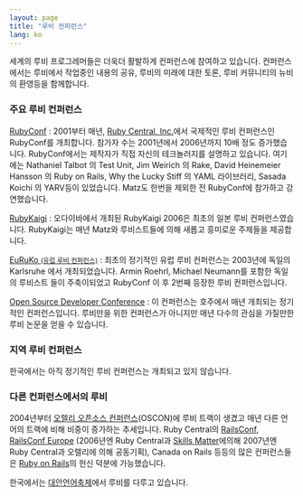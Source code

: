 ```yaml
---
layout: page
title: "루비 컨퍼런스"
lang: ko
---
```


세계의 루비 프로그레머들은 더욱더 활발하게 컨퍼런스에 참여하고 있습니다.
컨퍼런스에서는 루비에서 작업중인 내용의 공유, 루비의 미래에 대한 토론, 루비
커뮤니티의 뉴비의 환영등을 함께합니다.

### 주요 루비 컨퍼런스

[RubyConf][1]
: 2001부터 매년, [Ruby Central, Inc.][2]에서 국제적인 루비 컨퍼런스인
  RubyConf를 개최합니다. 참가자 수는 2001년에서 2006년까지 10배 정도
  증가했습니다. RubyConf에서는 제작자가 직접 자신의 테크놀러지를 설명하고
  있습니다. 여기에는 Nathaniel Talbot 의 Test Unit, Jim Weirich 의 Rake,
  David Heinemeier Hansson 의 Ruby on Rails, Why the Lucky Stiff 의 YAML
  라이브러리, Sasada Koichi 의 YARV등이 있었습니다. Matz도 한번을
  제외한 전 RubyConf에 참가하고 강연했습니다.

[RubyKaigi][3]
: 오다이바에서 개최된 RubyKaigi 2006은 최초의 일본 루비 컨퍼런스였습니다.
  RubyKaigi는 매년 Matz와 루비스트들에 의해 새롭고 흥미로운 주제들을
  제공합니다.

[EuRuKo <small>(유럽 루비 컨퍼런스)</small>][4]
: 최초의 정기적인 유럽 루비 컨퍼런스는 2003년에 독일의 Karlsruhe 에서
  개최되었습니다. Armin Roehrl, Michael Neumann를 포함한 독일의 루비스트
  들이 주축이되었고 RubyConf 이 후 2번째 등장한 루비 컨퍼런스입니다.

[Open Source Developer Conference][5]
: 이 컨퍼런스는 호주에서 매년 개최되는 정기적인 컨퍼런스입니다. 루비만을
  위한 컨퍼런스가 아니지만 매년 다수의 관심을 가질만한 루비 논문을
  얻을 수 있습니다.

### 지역 루비 컨퍼런스

한국에서는 아직 정기적인 루비 컨퍼런스는 개최되고 있지 않습니다.

### 다른 컨퍼런스에서의 루비

2004년부터 [오렐리 오픈소스 컨퍼런스][10](OSCON)에 루비 트랙이 생겼고 매년
다른 언어의 트랙에 비해 비중이 증가하는 추세입니다. Ruby Central의
[RailsConf][12], [RailsConf Europe][13] (2006년엔 Ruby Central과
[Skills Matter][14]에의해 2007년엔 Ruby Central과 오렐리에 의해 공동기획),
Canada on Rails 등등의 많은 컨퍼런스들은 [Ruby on Rails][11]의 헌신 덕분에
가능했습니다.


한국에서는 [대안언어축제](http://www.pnakorea.org/)에서 루비를 다루고 있습니다.


[1]: http://rubyconf.org/
[2]: http://www.rubycentral.org
[3]: http://rubykaigi.org/
[4]: http://euruko.org
[5]: http://www.osdc.com.au/
[10]: http://conferences.oreillynet.com/os2006/
[11]: http://www.rubyonrails.org
[12]: http://www.railsconf.org
[13]: http://europe.railsconf.org
[14]: http://www.skillsmatter.com

